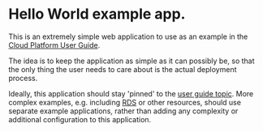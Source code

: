 # Hello World example app.



This is an extremely simple web application to use as an example in the [Cloud Platform User Guide][user guide topic].

The idea is to keep the application as simple as it can possibly be, so that the only thing the user needs to care about is the actual deployment process.

Ideally, this application should stay 'pinned' to the [user guide topic]. More complex examples, e.g. including [RDS](https://aws.amazon.com/rds/) or other resources, should use separate example applications, rather than adding any complexity or additional configuration to this application.

[user guide topic]: https://user-guide.cloud-platform.service.justice.gov.uk/documentation/deploying-an-app/helloworld-app-deploy.html#deploying-a-39-hello-world-39-application-to-the-cloud-platform

